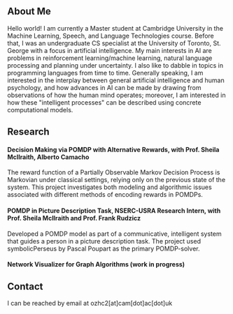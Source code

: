 ## About Me
Hello world! I am currently a Master student at Cambridge University in the Machine Learning, Speech, and Language Technologies course. Before that, I was an undergraduate CS specialist at the University of Toronto, St. George with a focus in artificial intelligence. My main interests in AI are problems in reinforcement learning/machine learning, natural language processing and planning under uncertainty. I also like to dabble in topics in programming languages from time to time. Generally speaking, I am interested in the interplay between general artificial intelligence and human psychology, and how advances in AI can be made by drawing from observations of how the human mind operates; moreover, I am interested in how these "intelligent processes" can be described using concrete computational models.

## Research

#### Decision Making via POMDP with Alternative Rewards, with Prof. Sheila McIlraith, Alberto Camacho
                        
The reward function of a Partially Observable Markov Decision Process is Markovian under classical settings, relying only on the previous state of the system. This project investigates both modeling and algorithmic issues associated with different methods of encoding rewards in POMDPs.

#### POMDP in Picture Description Task, NSERC-USRA Research Intern, with Prof. Sheila McIlraith and Prof. Frank Rudzicz

Developed a POMDP model as part of a communicative, intelligent system that guides a person in a picture description task. The project used symbolicPerseus by Pascal Poupart as the primary POMDP-solver.
 
#### Network Visualizer for Graph Algorithms (work in progress)


## Contact
I can be reached by email at ozhc2[at]cam[dot]ac[dot]uk
